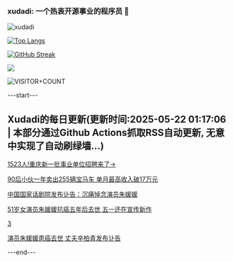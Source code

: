 ### xudadi: 一个热衷开源事业的程序员 👋

![xudadi](https://github-readme-stats-git-masterorgs-github-readme-stats-team.vercel.app/api?username=xudadi)

[![Top Langs](https://github-readme-stats.vercel.app/api/top-langs/?username=xudadi)](https://github.com/anuraghazra/github-readme-stats)

[![GitHub Streak](https://streak-stats.demolab.com?user=xudadi&locale=zh_Hans)](https://git.io/streak-stats)

![](https://raw.githubusercontent.com/xudadi/xudadi/main/assets/github-contribution-grid-snake.svg)

![VISITOR+COUNT](https://komarev.com/ghpvc/?username=xudadi&label=VISITOR+COUNT)


---start---

## Xudadi的每日更新(更新时间:2025-05-22 01:17:06 | 本部分通过Github Actions抓取RSS自动更新, 无意中实现了自动刷绿墙...)

[1523人!重庆新一批事业单位招聘来了→](https://www.gongkaoleida.com/article/2412036)

[90后小伙一年卖出255辆宝马车 单月最高收入破17万元](https://m.163.com/news/article/K01QR5Q5051492T3.html)

[中国国家话剧院发布讣告：沉痛悼念演员朱媛媛](https://m.163.com/news/article/K034VP0J0001899O.html)

[51岁女演员朱媛媛抗癌五年后去世 五一还在宣传新作](https://m.163.com/news/article/K0337O9505506BEH.html)

[3](https://m.163.com/touch/news/sub/domestic)

[演员朱媛媛患癌去世 丈夫辛柏青发布讣告](https://m.163.com/news/article/K031EBOC00019SNS.html)

---end---
